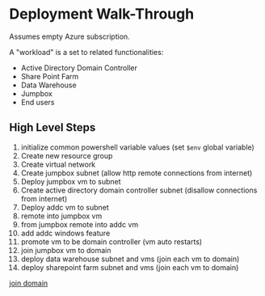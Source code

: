# Deployment Walk-Through

Assumes empty Azure subscription.

A "workload" is a set to related functionalities:

- Active Directory Domain Controller
- Share Point Farm
- Data Warehouse
- Jumpbox
- End users

## High Level Steps

1. initialize common powershell variable values (set `$env` global variable)
1. Create new resource group
1. Create virtual network
1. Create jumpbox subnet (allow http remote connections from internet)
1. Deploy jumpbox vm to subnet
1. Create active directory domain controller subnet (disallow connections from internet)
1. Deploy addc vm to subnet
1. remote into jumpbox vm
1. from jumpbox remote into addc vm
1. add addc windows feature
1. promote vm to be domain controller (vm auto restarts)
1. join jumpbox vm to domain
1. deploy data warehouse subnet and vms (join each vm to domain)
1. deploy sharepoint farm subnet and vms (join each vm to domain)

[join domain](https://blogs.msdn.microsoft.com/igorpag/2016/01/25/azure-arm-vm-domain-join-to-active-directory-domain-with-joindomain-extension/)


